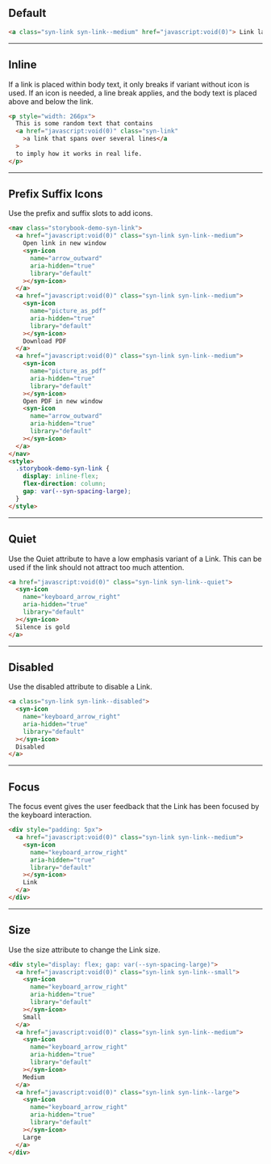## Default

```html
<a class="syn-link syn-link--medium" href="javascript:void(0)"> Link label </a>
```

---

## Inline

If a link is placed within body text, it only breaks if variant without icon is used. If an icon is needed, a line break applies, and the body text is placed above and below the link.

```html
<p style="width: 266px">
  This is some random text that contains
  <a href="javascript:void(0)" class="syn-link"
    >a link that spans over several lines</a
  >
  to imply how it works in real life.
</p>
```

---

## Prefix Suffix Icons

Use the prefix and suffix slots to add icons.

```html
<nav class="storybook-demo-syn-link">
  <a href="javascript:void(0)" class="syn-link syn-link--medium">
    Open link in new window
    <syn-icon
      name="arrow_outward"
      aria-hidden="true"
      library="default"
    ></syn-icon>
  </a>
  <a href="javascript:void(0)" class="syn-link syn-link--medium">
    <syn-icon
      name="picture_as_pdf"
      aria-hidden="true"
      library="default"
    ></syn-icon>
    Download PDF
  </a>
  <a href="javascript:void(0)" class="syn-link syn-link--medium">
    <syn-icon
      name="picture_as_pdf"
      aria-hidden="true"
      library="default"
    ></syn-icon>
    Open PDF in new window
    <syn-icon
      name="arrow_outward"
      aria-hidden="true"
      library="default"
    ></syn-icon>
  </a>
</nav>
<style>
  .storybook-demo-syn-link {
    display: inline-flex;
    flex-direction: column;
    gap: var(--syn-spacing-large);
  }
</style>
```

---

## Quiet

Use the Quiet attribute to have a low emphasis variant of a Link. This can be used if the link should not attract too much attention.

```html
<a href="javascript:void(0)" class="syn-link syn-link--quiet">
  <syn-icon
    name="keyboard_arrow_right"
    aria-hidden="true"
    library="default"
  ></syn-icon>
  Silence is gold
</a>
```

---

## Disabled

Use the disabled attribute to disable a Link.

```html
<a class="syn-link syn-link--disabled">
  <syn-icon
    name="keyboard_arrow_right"
    aria-hidden="true"
    library="default"
  ></syn-icon>
  Disabled
</a>
```

---

## Focus

The focus event gives the user feedback that the Link has been focused by the keyboard interaction.

```html
<div style="padding: 5px">
  <a href="javascript:void(0)" class="syn-link syn-link--medium">
    <syn-icon
      name="keyboard_arrow_right"
      aria-hidden="true"
      library="default"
    ></syn-icon>
    Link
  </a>
</div>
```

---

## Size

Use the size attribute to change the Link size.

```html
<div style="display: flex; gap: var(--syn-spacing-large)">
  <a href="javascript:void(0)" class="syn-link syn-link--small">
    <syn-icon
      name="keyboard_arrow_right"
      aria-hidden="true"
      library="default"
    ></syn-icon>
    Small
  </a>
  <a href="javascript:void(0)" class="syn-link syn-link--medium">
    <syn-icon
      name="keyboard_arrow_right"
      aria-hidden="true"
      library="default"
    ></syn-icon>
    Medium
  </a>
  <a href="javascript:void(0)" class="syn-link syn-link--large">
    <syn-icon
      name="keyboard_arrow_right"
      aria-hidden="true"
      library="default"
    ></syn-icon>
    Large
  </a>
</div>
```
